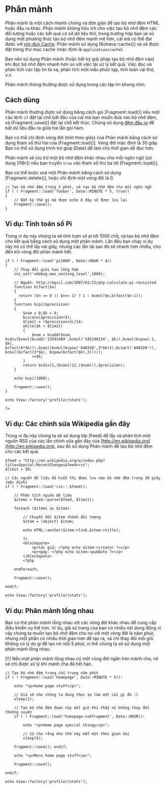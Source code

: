 # Phân mảnh

Phân mảnh là một cách nhanh chóng và đơn giản để tạo bộ nhớ đệm HTML hoặc đầu ra khác.
Phân mảnh không hữu ích cho việc tạo bộ nhớ đệm các đối tượng hoặc các kết quả cơ sở dữ liệu thô, trong trường hợp bạn sẽ sử dụng một phương thức tạo bộ nhớ đệm mạnh mẽ hơn, cái mà có thể đạt được với [mô-đun Cache](../cache).
Phân mảnh sử dụng [Kohana::cache()] và sẽ được đặt trong thư mục cache (mặc định là `application/cache`).

Bạn nên sử dụng Phân mảnh (hoặc bất kỳ giải pháp tạo bộ nhớ đệm nào) khi đọc bộ nhớ đệm nhanh hơn so với việc tái xử lý kết quả.
Việc đọc và phân tích các tập tin từ xa, phân tích một mẫu phức tạp, tính toán vài thứ, v.v.

Phân mảnh thông thường được sử dụng trong các tập tin khung nhìn.

## Cách dùng

Phân mảnh thường được sử dùng bằng cách gọi [Fragment::load()] nếu một câu lệnh `if` đặt tại chỗ bắt đầu của cái mà bạn muốn đưa vào bộ nhớ đệm, và [Fragment::save()] đặt tại chỗ kết thúc.
Chúng sử dụng [đệm đầu ra](http://www.php.net/manual/en/function.ob-start.php) để bắt dữ liệu đầu ra giữa hai lần gọi hàm.

Bạn có thể chỉ định vòng đời (tính theo giây) của Phân mảnh bằng cách sử dụng tham số thứ hai của [Fragment::load()].
Vòng đời mặc định là 30 giây.
Bạn có thể sử dụng trình trợ giúp [Date] để làm cho thời gian dễ đọc hơn.

Phân mảnh sẽ lưu trữ một bộ nhớ đệm khác nhau cho mỗi ngôn ngữ (sử dụng [I18n]) nếu bạn truyền `true` vào tham số thư ba tới [Fragment::load()];

Bạn có thể buộc xoá một Phân mảnh bằng cách sử dụng [Fragment::delete()], hoặc chỉ định một vòng đời là 0.

~~~
// Tạo bộ nhớ đệm trong 5 phút, và tạo bộ nhớ đệm cho mỗi ngôn ngữ
if ( ! Fragment::load('foobar', Date::MINUTE * 5, true))
{
    // Bất kỳ thứ gì mà được echo ở đây sẽ được lưu lại
    Fragment::save();
}
~~~

## Ví dụ: Tính toán số Pi

Trong ví dụ này chúng ta sẽ tính toán số pi tới 1000 chỗ, và tạo bộ nhớ đệm cho kết quả bằng cách sử dụng một phân mảnh.
Lần đầu bạn chạy ví dụ này nó có thể lấy vài giây, nhưng các lần tải sao đó sẽ nhanh hơn nhiều, cho đến khi vòng đời phân mảnh hết.

~~~
if ( ! Fragment::load('pi1000', Date::HOUR * 4))
{   
    // Thay đổi giới hạn lồng hàm
    ini_set('xdebug.max_nesting_level',1000);
    
    // Nguồn: http://mgccl.com/2007/01/22/php-calculate-pi-revisited
    function bcfact($n)
    {
      return ($n == 0 || $n== 1) ? 1 : bcmul($n,bcfact($n-1));
    }
    function bcpi($precision)
    {
        $num = 0;$k = 0;
        bcscale($precision+3);
        $limit = ($precision+3)/14;
        while($k < $limit)
        {
            $num = bcadd($num, bcdiv(bcmul(bcadd('13591409',bcmul('545140134', $k)),bcmul(bcpow(-1, $k), bcfact(6*$k))),bcmul(bcmul(bcpow('640320',3*$k+1),bcsqrt('640320')), bcmul(bcfact(3*$k), bcpow(bcfact($k),3)))));
            ++$k;
        }
        return bcdiv(1,(bcmul(12,($num))),$precision);
    }
    
    echo bcpi(1000);
    
	Fragment::save();
}

echo View::factory('profiler/stats');

?>
~~~

## Ví dụ: Các chỉnh sửa Wikipedia gần đây

Trong ví đụ này chúng ta sẽ sử dụng lớp [Feed] để lấy và phân tích một nguồn RSS của các lần chỉnh sửa gần đây của [http://en.wikipedia.org](http://en.wikipedia.org), sau đó sử dụng Phân mảnh để tạo bộ nhớ đệm cho các kết quả.

~~~
$feed = "http://en.wikipedia.org/w/index.php?title=Special:RecentChanges&feed=rss";
$limit = 50;

// Các nguồn dữ liệu đã hiển thị được lưu vào bộ nhớ đệm trong 30 giây (mặc định)
if ( ! Fragment::load('rss:'.$feed)):

	// Phân tích nguồn dữ liệu
	$items = Feed::parse($feed, $limit);
	
	foreach ($items as $item):
	
		// Chuyển đổi $item thành đối tượng
		$item = (object) $item;
		
		echo HTML::anchor($item->link,$item->title);
		
		?>
		<blockquote>
			<p>tác giả: <?php echo $item->creator ?></p>
			<p>ngày: <?php echo $item->pubDate ?></p>
		</blockquote>
		<?php
		
	endforeach;

	Fragment::save();

endif;

echo View::factory('profiler/stats');
~~~

## Ví dụ: Phân mảnh lồng nhau

Bạn có thẻ phân mảnh lồng nhau với các vòng đời khác nhau để cung cấp điều khiển cụ thể hơn.
Ví dụ, giả sử trang của bạn có nhiều nội dung động vì vậy chúng ta muốn tạo bộ nhớ đệm cho nó với một vòng đời là năm phút, nhưng một phần có nhiều thời gian hơn để tạo ra, và chỉ thay đổi mỗi giờ.
Không có lý do gì để tạo nó mỗi 5 phút, vì thế chúng ta sẽ sử dụng một phân mảnh lồng nhau.

[!!] Nếu một phân mảnh lồng nhau có một vòng đời ngắn hơn mảnh cha, nó sẽ chỉ được xử lý khi mảnh cha đã hết hạn.

~~~
// Tạo bộ nhớ đệm trang chủ trong năm phút
if ( ! Fragment::load('homepage', Date::MINUTE * 5)):

	echo "<p>Home page stuff</p>";
	
	// Giả vờ như chúng ta đang thực sự làm một cái gì đó :)
	sleep(2);
	
	// Tạo bộ nhớ đệm đoạn này mỗi giờ khi thấy nó không thay đổi thường xuyên
	if ( ! Fragment::load('homepage-subfragment', Date::HOUR)):
	
		echo "<p>Home page special thingy</p>";
		
		// Cứ cho rằng như thế này mất một thời gian dài
		sleep(5);
		
	Fragment::save(); endif;
	
	echo "<p>More home page stuff</p>";
	
	Fragment::save();

endif;

echo View::factory('profiler/stats');
~~~